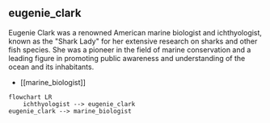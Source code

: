 ## eugenie_clark
Eugenie Clark was a renowned American marine biologist and ichthyologist, known as the "Shark Lady" for her extensive research on sharks and other fish species. She was a pioneer in the field of marine conservation and a leading figure in promoting public awareness and understanding of the ocean and its inhabitants.


- [[marine_biologist]]
```mermaid
flowchart LR
    ichthyologist --> eugenie_clark
eugenie_clark --> marine_biologist
```

